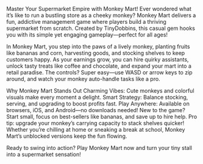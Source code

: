 Master Your Supermarket Empire with Monkey Mart!
Ever wondered what it’s like to run a bustling store as a cheeky monkey? Monkey Mart delivers a fun, addictive management game where players build a thriving supermarket from scratch. Created by TinyDobbins, this casual gem hooks you with its simple yet engaging gameplay—perfect for all ages!

In Monkey Mart, you step into the paws of a lively monkey, planting fruits like bananas and corn, harvesting goods, and stocking shelves to keep customers happy. As your earnings grow, you can hire quirky assistants, unlock tasty treats like coffee and chocolate, and expand your mart into a retail paradise. The controls? Super easy—use WASD or arrow keys to zip around, and watch your monkey auto-handle tasks like a pro.

Why Monkey Mart Stands Out
Charming Vibes: Cute monkeys and colorful visuals make every moment a delight.
Smart Strategy: Balance stocking, serving, and upgrading to boost profits fast.
Play Anywhere: Available on browsers, iOS, and Android—no downloads needed!
New to the game? Start small, focus on best-sellers like bananas, and save up to hire help. Pro tip: upgrade your monkey’s carrying capacity to stack shelves quicker! Whether you’re chilling at home or sneaking a break at school, Monkey Mart’s unblocked versions keep the fun flowing.

Ready to swing into action? Play Monkey Mart now and turn your tiny stall into a supermarket sensation!
